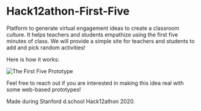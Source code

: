 # Hack12athon-First-Five
Platform to generate virtual engagement ideas to create a classroom culture. It helps teachers and students empathize using the first five minutes of class. We will provide a simple site for teachers and students to add and pick random activities! 

Here is how it works:

![The First Five Prototype](https://user-images.githubusercontent.com/64348681/80864626-0ab42e00-8cae-11ea-940f-916d646da616.png)

Feel free to reach out if you are interested in making this idea real with some web-based prototypes!

Made during Stanford d.school Hack12athon 2020.

